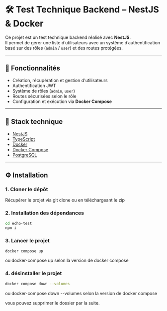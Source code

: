 # 🛠️ Test Technique Backend – NestJS & Docker

Ce projet est un test technique backend réalisé avec **NestJS**.  
Il permet de gérer une liste d’utilisateurs avec un système d’authentification basé sur des rôles (`admin` / `user`) et des routes protégées.

---

## 🚀 Fonctionnalités

- Création, récupération et gestion d'utilisateurs
- Authentification JWT
- Système de rôles (`admin`, `user`)
- Routes sécurisées selon le rôle
- Configuration et exécution via **Docker Compose**

---

## 🧱 Stack technique

- [NestJS](https://nestjs.com/)
- [TypeScript](https://www.typescriptlang.org/)
- [Docker](https://www.docker.com/)
- [Docker Compose](https://docs.docker.com/compose/)
- [PostgreSQL](https://www.postgresql.org/)

---

## ⚙️ Installation

### 1. Cloner le dépôt

Récupérer le projet via git clone ou en téléchargeant le zip

### 2. Installation des dépendances

```bash
cd echo-test
npm i
```

### 3. Lancer le projet

```bash
docker compose up 
```
ou docker-compose up selon la version de docker compose

### 4. désinstaller le projet

```bash
docker compose down --volumes
```
ou docker-compose down --volumes selon la version de docker compose

vous pouvez supprimer le dossier par la suite.